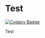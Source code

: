 # Test

[![Codacy Badge](https://api.codacy.com/project/badge/Grade/9584da5b83f14cd0a44a7a3e7b5c9ff1)](https://app.codacy.com/app/DrysdaleAdrian/Test?utm_source=github.com&utm_medium=referral&utm_content=DrysdaleAdrian/Test&utm_campaign=Badge_Grade_Dashboard)

Test
